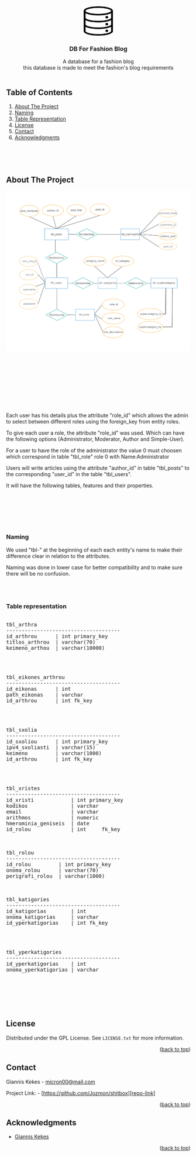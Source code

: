 <!-- PROJECT LOGO -->
<br />
<div align="center">
  <a href="https://github.com/Jozmon/ip-dec2bin-private">
    <img src="images/logo.png" alt="Logo" width="80" height="80">
  </a>

  <h3 align="center">DB For Fashion Blog</h3>

  <p align="center">
    A database for a fashion blog
    <br>
    this database is made to meet the fashion's blog requirements
    <br />
    <br />

  </p>
</div>



<!-- TABLE OF CONTENTS -->

## Table of Contents

  <ol>
    <li>
      <a href="#about-the-project">About The Project</a>
    </li>
    <li>
      <a href="#Naming">Naming</a>
    </li>
    <li>
      <a href="#Table Representation">Table Representation</a>
    </li>
    <li><a href="#license">License</a></li>
    <li><a href="#contact">Contact</a></li>
    <li><a href="#acknowledgments">Acknowledgments</a></li>
  </ol>

<br>
<br>
<br>

<!-- ABOUT THE PROJECT -->
## About The Project

![Product Name Screen Shot][product-screenshot]

<br>
<br>
<br>
<br>
<br>


<br>
<br>
<br>



Each user has his details plus the attribute "role_id" 
which allows the admin to select between different roles
using the foreign_key from entity roles.

To give each user a role, the attribute "role_id" was used.
Which can have the following options (Administrator, Moderator, 
Author and Simple-User).<br>

For a user to have the role of the administrator the value 0 must choosen
which correspond in table "tbl_role" role 0 with Name:Administrator

Users will write articles using the attribute "author_id"
in table "tbl_posts" to the corresponding "user_id" 
in the table "tbl_users".

It will have the following tables, features and their properties.



<br>
<br>
<br>
<br>
<br>

### Naming

We used "tbl-" at the beginning of each each entity's name to make their
difference clear in relation to the attributes.

Naming was done in lower case for better compatibility
and to make sure there will be no confusion.

<br>
<br>

<!-- TBL_PRESENT -->
### Table representation
<pre>

tbl_arthra
-------------------------------------
id_arthrou      | int primary_key
titlos_arthrou  | varchar(70)
keimeno_arthou  | varchar(10000)
<br>


tbl_eikones_arthrou
-------------------------------------
id_eikonas      | int
path_eikonas    | varchar
id_arthrou      | int fk_key
<br>


tbl_sxolia
-------------------------------------
id_sxoliou      | int primary_key
ipv4_sxoliasti  | varchar(15)
keimeno         | varchar(1000)
id_arthrou      | int fk_key
<br>


tbl_xristes
-------------------------------------
id_xristi            | int primary_key
kodikos              | varchar
email                | varchar
arithmos             | numeric
hmerominia_geniseis  | date
id_rolou             | int     fk_key
<br>

tbl_rolou
-------------------------------------
id_rolou         | int primary_key
onoma_rolou      | varchar(70)
perigrafi_rolou  | varchar(1000)
<br>

tbl_katigories
-------------------------------------
id_katigorias        | int
onoma_katigorias     | varchar
id_yperkatigorias    | int fk_key
<br>


tbl_yperkatigories
-------------------------------------
id_yperkatigorias    | int
onoma_yperkatigorias | varchar

</pre>

<br>
<br>
<br>
<br>

<!-- LICENSE -->
## License

Distributed under the GPL License. See `LICENSE.txt` for more information.

<p align="right">(<a href="#readme-top">back to top</a>)</p>



<!-- CONTACT -->
## Contact

Giannis Kekes - micron00@mail.com

Project Link: - [https://github.com/Jozmon/shitbox][repo-link]

<p align="right">(<a href="#readme-top">back to top</a>)</p>



<!-- ACKNOWLEDGMENTS -->
## Acknowledgments

* [Giannis Kekes](micron00@mail.com)

<p align="right">(<a href="#readme-top">back to top</a>)</p>


<!-- MARKDOWN LINKS & IMAGES -->
[product-screenshot]: images/screenshot.png
[repo-link]: https://github.com/Jozmon/shitbox
